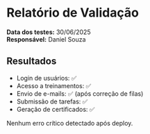 # Relatório de Validação

**Data dos testes:** 30/06/2025  
**Responsável:** Daniel Souza

## Resultados

- Login de usuários: ✅
- Acesso a treinamentos: ✅
- Envio de e-mails: ✅ (após correção de filas)
- Submissão de tarefas: ✅
- Geração de certificados: ✅

Nenhum erro crítico detectado após deploy.
